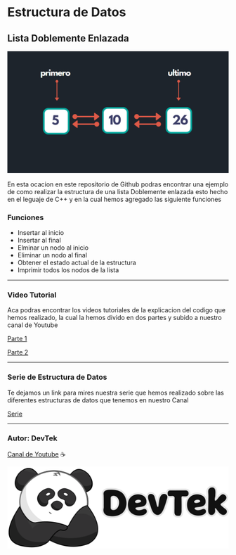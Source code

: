 # Estructura de Datos

## Lista Doblemente Enlazada

![Lista](src/lista.png)

En esta ocacion en este repositorio de Github podras encontrar una ejemplo de como realizar la estructura de una lista Doblemente enlazada esto hecho en el leguaje de C++ y en la cual hemos agregado las siguiente funciones


### Funciones

* Insertar al inicio 
* Insertar al final
* Elminar un nodo al inicio
* Eliminar un nodo al final
* Obtener el estado actual de la estructura
* Imprimir todos los nodos de la lista

---
### Video Tutorial 

Aca podras encontrar los videos tutoriales de la explicacion del codigo que hemos realizado, la cual la hemos divido en dos partes y subido a nuestro canal de Youtube

[Parte 1](https://www.youtube.com/watch?v=HEf7SWtAOaE&t=1182s)

[Parte 2](https://www.youtube.com/watch?v=xJinJyRHaM8&t=96s)

---
### Serie de Estructura de Datos

Te dejamos un link para mires nuestra serie que hemos realizado sobre las diferentes estructuras de datos que tenemos en nuestro Canal 

[Serie](https://www.youtube.com/playlist?list=PLsNXwVWhLj8S5Vz--hFcWKL9fwMNB3M5b)

---

### Autor: DevTek

[Canal de Youtube](https://www.youtube.com/channel/UClawZxxlqfXzPetVvUnMb4g) :coffee:

![DevTek](src/DevTek.png)
